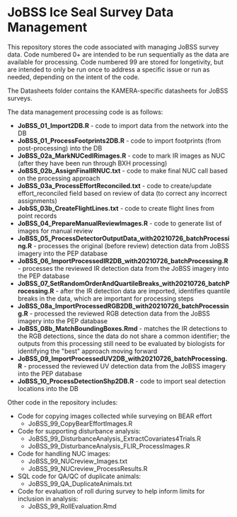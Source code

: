 # JoBSS Ice Seal Survey Data Management

This repository stores the code associated with managing JoBSS survey data. Code numbered 0+ are intended to be run sequentially as the data are available for processing. Code numbered 99 are stored for longetivity, but are intended to only be run once to address a specific issue or run as needed, depending on the intent of the code.

The Datasheets folder contains the KAMERA-specific datasheets for JoBSS surveys.

The data management processing code is as follows:
* **JoBSS_01_Import2DB.R** - code to import data from the network into the DB
* **JoBSS_01_ProcessFootprints2DB.R** - code to import footprints (from post-processing) into the DB
* **JoBSS_02a_MarkNUCedIRimages.R** - code to mark IR images as NUC (after they have been run through BXH processing)
* **JoBSS_02b_AssignFinalIRNUC.txt** - code to make final NUC call based on the processing approach
* **JoBSS_03a_ProcessEffortReconciled.txt** - code to create/update effort_reconciled field based on review of data (to correct any incorrect assignments)
* **JobSS_03b_CreateFlightLines.txt** - code to create flight lines from point records
* **JoBSS_04_PrepareManualReviewImages.R** - code to generate list of images for manual review
* **JoBSS_05_ProcessDetectorOutputData_with20210726_batchProcessing.R** - processes the original (before review) detection data from JoBSS imagery into the PEP database
* **JoBSS_06_ImportProcessedIR2DB_with20210726_batchProcessing.R** - processes the reviewed IR detection data from the JoBSS imagery into the PEP database
* **JoBSS_07_SetRandomOrderAndQuartileBreaks_with20210726_batchProcessing.R** - after the IR detection data are imported, identifies quantile breaks in the data, which are important for processing steps
* **JoBSS_08a_ImportProcessedRGB2DB_with20210726_batchProcessing.R** - processed the reviewed RGB detection data from the JoBSS imagery into the PEP database
* **JoBSS_08b_MatchBoundingBoxes.Rmd** - matches the IR detections to the RGB detections, since the data do not share a common identifier; the outputs from this processing still need to be evaluated by biologists for identifying the "best" approach moving forward
* **JoBSS_09_ImportProcessedUV2DB_with20210726_batchProcessing.R** - processed the reviewed UV detection data from the JoBSS imagery into the PEP database
* **JoBSS_10_ProcessDetectionShp2DB.R** - code to import seal detection locations into the DB

Other code in the repository includes:
* Code for copying images collected while surveying on BEAR effort
	* JoBSS_99_CopyBearEffortImages.R
* Code for supporting disturbance analysis:
	* JoBSS_99_DisturbanceAnalysis_ExtractCovariates4Trials.R
	* JoBSS_99_DisturbanceAnalysis_FLIR_ProcessImages.R
* Code for handling NUC images:
	* JoBSS_99_NUCreview_Images.txt
	* JoBSS_99_NUCreview_ProcessResults.R
* SQL code for QA/QC of duplicate animals:
	* JoBSS_99_QA_DuplicateAnimals.txt
* Code for evaluation of roll during survey to help inform limits for inclusion in analysis:
	* JoBSS_99_RollEvaluation.Rmd
